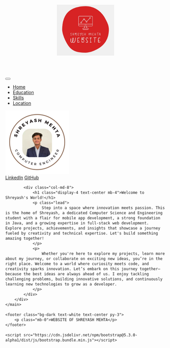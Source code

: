 <!DOCTYPE html>
<html lang="en">
<head>
    <meta charset="utf-8">
    <meta name="viewport" content="width=device-width, initial-scale=1">
    <title>Shreyash Mehta - Profile</title>
    <link href="https://cdn.jsdelivr.net/npm/bootstrap@5.3.0-alpha1/dist/css/bootstrap.min.css" rel="stylesheet">
    <link rel="stylesheet" type="text/css" href="profile.css">
</head>
<body>
    <header class="text-center py-4 bg-light">
    <img src="logo5.jpg" alt="Website Logo" class="img-fluid" width="180" height="160">
    </header>
    <nav class="navbar navbar-expand-lg navbar-dark bg-dark">
        <div class="container-fluid">
            <button class="navbar-toggler" type="button" data-bs-toggle="collapse" data-bs-target="#navbarNav" aria-controls="navbarNav" aria-expanded="false" aria-label="Toggle navigation">
                <span class="navbar-toggler-icon"></span>
            </button>
            <div class="collapse navbar-collapse justify-content-center" id="navbarNav">
                <ul class="navbar-nav">
                    <li class="nav-item"><a class="nav-link" href="profile.html">Home</a></li>
                    <li class="nav-item"><a class="nav-link" href="education.html">Education</a></li>
                    <li class="nav-item"><a class="nav-link" href="skills.html">Skills</a></li>
                    <li class="nav-item"><a class="nav-link" href="location.html">Location</a></li>
                </ul>
            </div>
        </div>
    </nav>
    <main class="container my-5">
        <div class="row">
            <div class="col-md-4 text-center">
                <img src="profile.jpg" alt="Shreyash Mehta's Profile Picture" class="img-fluid rounded-circle mb-3" width="200" height="200">
                <div class="d-grid gap-2">
                    <a href="https://www.linkedin.com/in/shreyash-mehta-0aab37255/" class="btn btn-primary btn-lg">LinkedIn</a>
                    <a href="https://github.com/ShreyashMehta179" class="btn btn-dark btn-lg">GitHub</a>
                </div>
            </div>

            <div class="col-md-8">
                <h1 class="display-4 text-center mb-4">Welcome to Shreyash's World!</h1>
                <p class="lead">
                    Step into a space where innovation meets passion. This is the home of Shreyash, a dedicated Computer Science and Engineering student with a flair for mobile app development, a strong foundation in Java, and a growing expertise in full-stack web development. Explore projects, achievements, and insights that showcase a journey fueled by creativity and technical expertise. Let's build something amazing together!
                </p>
                <p>
                    Whether you're here to explore my projects, learn more about my journey, or collaborate on exciting new ideas, you’re in the right place. Welcome to a world where curiosity meets code, and creativity sparks innovation. Let’s embark on this journey together—because the best ideas are always ahead of us. I enjoy tackling challenging problems, building innovative solutions, and continuously learning new technologies to grow as a developer.
                </p>
            </div>
        </div>
    </main>

    <footer class="bg-dark text-white text-center py-3">
        <p class="mb-0">WEBSITE OF SHREYASH MEHTA</p>
    </footer>

    <script src="https://cdn.jsdelivr.net/npm/bootstrap@5.3.0-alpha1/dist/js/bootstrap.bundle.min.js"></script>
</body>
</html>
